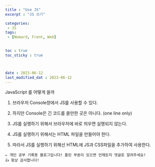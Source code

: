```yaml
---
title : "Use JS"
excerpt : "JS 쓰기"

categories: 
 - JS
tags: 
 - [Nomard, Front, Web]

 
toc : true
toc_sticky : true



date : 2023-06-12
last_modified_dat : 2023-06-12
---
```

<div class='notice--info' markdown='1'>
JavaScript 를 어떻게 쓸까
</div>

1. 브라우저 Console창에서 JS를 사용할 수 있다.
2. 하지만 Console은 긴 코드를 쓸만한 곳은 아니다. (one line only)
     
1. JS를 실행하기 위해서 브라우저에 바로 띄우면 실행되지 않는다.
2. JS를 실행하기 위해서는 HTML 파일을 만들어야 한다.
3. 따라서 JS를 실행하기 위해선 HTML에 JS과 CSS파일을 추가하여 사용한다.
   
```
✏️ 개인 공부 기록용 블로그입니다! 틀린 부분이 있으면 언제든지 댓글로 알려주세요!
👍 항상 감사합니다!
```